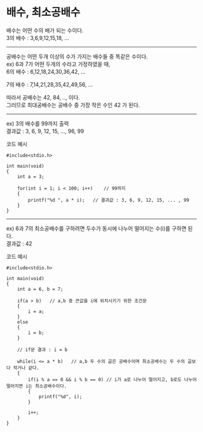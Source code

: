 # 배수, 최소공배수
배수는 어떤 수의 배가 되는 수이다.   
3의 배수 : 3,6,9,12,15,18, ...
- - -
공배수는 어떤 두개 이상의 수가 가지는 배수들 중 똑같은 수이다.   
ex) 6과 7가 어떤 두개의 수라고 가정하였을 때,  
6의 배수 : 6,12,18,24,30,36,42, ...    

7의 배수 : 7,14,21,28,35,42,49,56, ...  

따라서 공배수는 42, 84, .., 이다.  
그러므로 최대공배수는 공배수 중 가장 작은 수인 42 가 된다.
- - -       


ex) 3의 배수를 99까지 출력  
결과값 : 3, 6, 9, 12, 15, ..., 96, 99


코드 예시

```
#include<stdio.h>

int main(void)
{
	int a = 3;
	
	for(int i = 1; i < 100; i++)	// 99까지
	{
		printf("%d ", a * i);	// 결과값 : 3, 6, 9, 12, 15, ... , 99	
	}
}
```
- - -  

ex) 6과 7의 최소공배수를 구하려면 두수가 동시에 나누어 떨어지는 수(i)를 구하면 된다.  
결과값 : 42

코드 예시

```
#include<stdio.h>

int main(void)
{
	int a = 6, b = 7;
	
	if(a > b)	// a,b 중 큰값을 i에 위치시키기 위한 조건문
	{
		i = a;
	}
	else
	{
		i = b;
	}
	
	// if문 결과 : i = b
	
	while(i <= a * b)	// a,b 두 수의 곱은 공배수이며 최소공배수는 두 수의 곱보다 작거나 같다.
	{
		if(i % a == 0 && i % b == 0) // i가 a로 나누어 떨어지고, b로도 나누어 떨어지면 i는 최소공배수이다.
		{
			printf("%d", i);
		}
		
		i++;
	}
}

```
